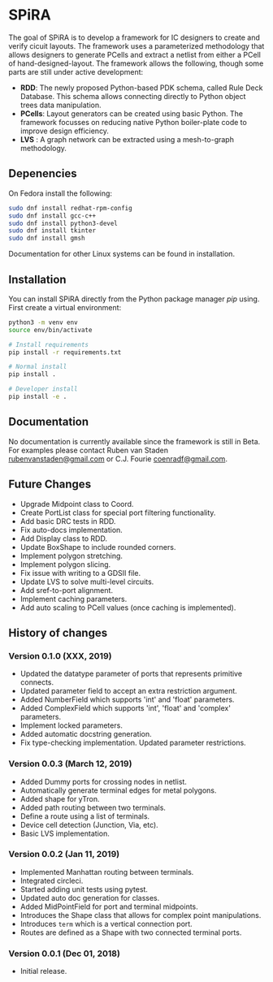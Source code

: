 # SPiRA

The goal of SPiRA is to develop a framework for IC designers to create and verify cicuit layouts. 
The framework uses a parameterized methodology that allows designers to generate PCells and 
extract a netlist from either a PCell of hand-designed-layout. The framework allows the 
following, though some parts are still under active development:

* **RDD**: The newly proposed Python-based PDK schema, called Rule Deck Database. This schema allows connecting directly to Python object trees data manipulation.
* **PCells**: Layout generators can be created using basic Python. The framework focusses on reducing native Python boiler-plate code to improve design efficiency.
* **LVS** : A graph network can be extracted using a mesh-to-graph methodology. 
<!-- * **DRC** (experimental): Rule checking are done by placing parameter rescritions, and connecting to a Template Cell created defined in the RDD.  -->

## Depenencies

On Fedora install the following:

```bash
sudo dnf install redhat-rpm-config
sudo dnf install gcc-c++
sudo dnf install python3-devel
sudo dnf install tkinter
sudo dnf install gmsh
```

<!-- Documentation for other Linux systems can be found in [installation](https://spira.readthedocs.io/en/latest/installation.html) -->
Documentation for other Linux systems can be found in installation.

## Installation

You can install SPiRA directly from the Python package manager *pip* using.
First create a virtual environment:

```bash
python3 -m venv env
source env/bin/activate

# Install requirements
pip install -r requirements.txt

# Normal install
pip install .

# Developer install
pip install -e .
```

## Documentation

No documentation is currently available since the framework is still in Beta.
For examples please contact Ruben van Staden <rubenvanstaden@gmail.com> or C.J. Fourie <coenradf@gmail.com>.

<!-- The complete framework [documentation](https://spira.readthedocs.io/en/latest/overview.html) explains the basics of the RDD and PCell API. Note that the DRC and LVS modules are still being developed.
Examples of using the PCell implementation is given in [examples](https://github.com/rubenvanstaden/spira/tree/master/demo). -->


## Future Changes
* Upgrade Midpoint class to Coord.
* Create PortList class for special port filtering functionality.
* Add basic DRC tests in RDD.
* Fix auto-docs implementation.
* Add Display class to RDD.
* Update BoxShape to include rounded corners.
* Implement polygon stretching.
* Implement polygon slicing.
* Fix issue with writing to a GDSII file.
* Update LVS to solve multi-level circuits.
* Add sref-to-port alignment.
* Implement caching parameters.
* Add auto scaling to PCell values (once caching is implemented).


## History of changes

### Version 0.1.0 (XXX, 2019)
* Updated the datatype parameter of ports that represents primitive connects.
* Updated parameter field to accept an extra restriction argument.
* Added NumberField which supports 'int' and 'float' parameters.
* Added ComplexField which supports 'int', 'float' and 'complex' parameters.
* Implement locked parameters.
* Added automatic docstring generation.
* Fix type-checking implementation. Updated parameter restrictions.

### Version 0.0.3 (March 12, 2019)
* Added Dummy ports for crossing nodes in netlist.
* Automatically generate terminal edges for metal polygons.
* Added shape for yTron.
* Added path routing between two terminals.
* Define a route using a list of terminals.
* Device cell detection (Junction, Via, etc).
* Basic LVS implementation.

### Version 0.0.2 (Jan 11, 2019)
* Implemented Manhattan routing between terminals.
* Integrated circleci.
* Started adding unit tests using pytest.
* Updated auto doc generation for classes.
* Added MidPointField for port and terminal midpoints.
* Introduces the Shape class that allows for complex point manipulations.
* Introduces `term` which is a vertical connection port.
* Routes are defined as a Shape with two connected terminal ports.

### Version 0.0.1 (Dec 01, 2018)
* Initial release.
